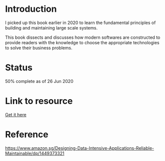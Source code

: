 # Introduction

I picked up this book earlier in 2020 to learn the fundamental principles of building and maintaining large scale systems.

This book dissects and discusses how modern softwares are constructed to provide readers with the knowledge to choose the appropriate technologies to solve their business problems.

# Status

50% complete as of 26 Jun 2020

# Link to resource

[Get it here](https://docs.google.com/document/d/15Iki_bK8xsLahtZXDIHDl2KqEMH6rlPnnbkK2L0g3vc/edit?usp=sharing)

# Reference

https://www.amazon.sg/Designing-Data-Intensive-Applications-Reliable-Maintainable/dp/1449373321
